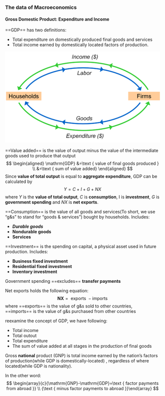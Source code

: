 ### The data of Macroeconomics

#### Gross Domestic Product: Expenditure and Income

==GDP== has two definitions:

- Total expenditure on domestically produced 
  final goods and services
- Total income earned by domestically located 
  factors of production. 

![](img/1.svg)

==Value added== is the value of output minus the value of the intermediate goods used to produce that output 
$$
\begin{aligned} \mathrm{GDP} &=\text { value of final goods produced } \\ 
&=\text { sum of value added}   
\end{aligned}
$$
Since **value of total output** is equal to **aggregate expenditure**, GDP can be calculated by 
$$
Y=C+I+G+NX
$$
where $Y$ is the **value of total output**, $C$ is **consumption**, I is **investment**, $G$ is **government spending** and $NX$ is **net exports**.

==Consumption== is the value of all goods and services(To short, we use “g&s” to stand for “goods & services”)
bought by households. Includes:

- ***Durable goods*** 
- **Nondurable goods**
- **Services**

==Investment== is the spending on capital, a physical asset used in future production. Includes:

- **Business fixed investment**
- **Residential fixed investment**
- **Inventory investment**

Government spending ==excludes== **transfer payments** 

Net exports holds the following equation:
$$
\mathbf{N X}=\text { exports }-\text{imports}
$$
where ==exports== is the value of g&s sold to other countries, ==imports== is the value of g&s purchased from other countries

reexamine the concept of GDP, we have following:

- Total income
- Total outout
- Total expenditure
- The sum of value added at all stages in the production of final goods

Gross **national** product (GNP) is total income earned by the nation’s factors of production(while GDP is domestically-located) , regardless of where located(while GDP is nationality).

In the other word:
$$
\begin{array}{c}{\mathrm{GNP}-\mathrm{GDP}=\text { factor payments from abroad }} \\ {\text { minus factor payments to abroad }}\end{array}
$$
